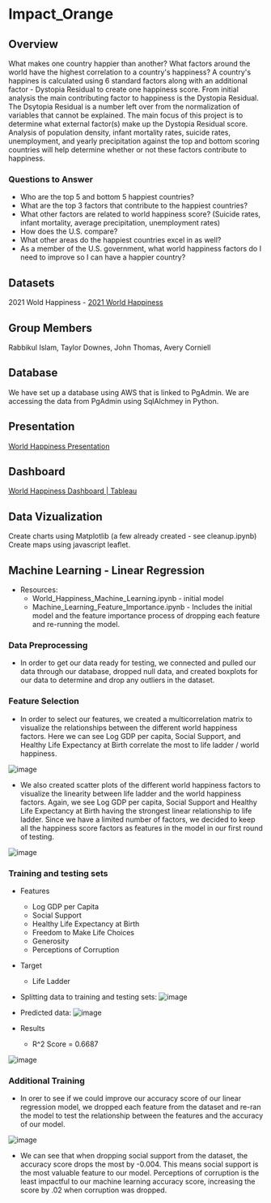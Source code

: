 # Impact_Orange

## Overview
What makes one country happier than another? What factors around the world have the highest correlation to a country's happiness? A country's happines is calculated using 6 standard factors along with an additional factor - Dystopia Residual to create one happiness score. From initial analysis the main contributing factor to happiness is the Dystopia Residual. The Dsytopia Residual is a number left over from the normalization of variables that cannot be explained. The main focus of this project is to determine what external factor(s) make up the Dystopia Residual score. Analysis of population density, infant mortality rates, suicide rates, unemployment, and yearly precipitation against the top and bottom scoring countries will help determine whether or not these factors contribute to happiness. 

### Questions to Answer
- Who are the top 5 and bottom 5 happiest countries?
- What are the top 3 factors that contribute to the happiest countries?
- What other factors are related to world happiness score? (Suicide rates, infant mortality, average precipitation, unemployment rates)
- How does the U.S. compare?
- What other areas do the happiest countries excel in as well?
- As a member of the U.S. government, what world happiness factors do I need to improve so I can have a happier country?

## Datasets
2021 Wold Happiness - [2021 World Happiness](https://www.kaggle.com/ajaypalsinghlo/world-happiness-report-2021)

## Group Members
Rabbikul Islam, Taylor Downes, John Thomas, Avery Corniell

## Database
We have set up a database using AWS that is linked to PgAdmin. We are accessing the data from PgAdmin using SqlAlchmey in Python. 

## Presentation
[World Happiness Presentation](https://docs.google.com/presentation/d/1DQCJWWW_E6fGEbxMv9UcxUlvG9ovxFiaSAVMZq7xELc/edit#slide=id.g100744b09ef_0_29)

## Dashboard
[World Happiness Dashboard | Tableau](https://public.tableau.com/app/profile/john6384/viz/2021WorldHappinessMap/Dashboard1?publish=yes) 

## Data Vizualization
Create charts using Matplotlib (a few already created - see cleanup.ipynb)
Create maps using javascript leaflet. 

## Machine Learning - Linear Regression

- Resources:
    - World_Happiness_Machine_Learning.ipynb - initial model
    - Machine_Learning_Feature_Importance.ipynb - Includes the initial model and the feature importance process of dropping each feature and re-running the model.

### Data Preprocessing
- In order to get our data ready for testing, we connected and pulled our data through our database, dropped null data, and created boxplots for our data to determine and drop any outliers in the dataset.

### Feature Selection
- In order to select our features, we created a multicorrelation matrix to visualize the relationships between the different world happiness factors. Here we can see Log GDP per capita, Social Support, and Healthy Life Expectancy at Birth correlate the most to life ladder / world happiness.

![image](https://user-images.githubusercontent.com/84201614/141652400-912dcba4-1edc-4fb0-b2bd-11a7c34ae497.png)

- We also created scatter plots of the different world happiness factors to visualize the linearity between life ladder and the world happiness factors. Again, we see Log GDP per capita, Social Support and Healthy Life Expectancy at Birth having the strongest linear relationship to life ladder. Since we have a limited number of factors, we decided to keep all the happiness score factors as features in the model in our first round of testing.

![image](https://user-images.githubusercontent.com/84201614/141652668-bd9d7a4c-e3f8-4d11-96d3-7b1cc2729dea.png)


### Training and testing sets
- Features
    - Log GDP per Capita
    - Social Support
    - Healthy Life Expectancy at Birth
    - Freedom to Make Life Choices
    - Generosity
    - Perceptions of Corruption

- Target
    - Life Ladder


- Splitting data to training and testing sets:
![image](https://user-images.githubusercontent.com/84201614/141652789-a7ae4c1f-bdf2-41b6-b271-6e2d03fe2282.png)

- Predicted data:
![image](https://user-images.githubusercontent.com/84201614/141652815-5ea1e04f-95e9-4fc7-94c5-5a61be18374c.png)

- Results
    - R^2 Score = 0.6687
    
![image](https://user-images.githubusercontent.com/84201614/141652839-0c07504e-9853-4c5c-8840-1697469c46ca.png)

### Additional Training
- In orer to see if we could improve our accuracy score of our linear regression model, we dropped each feature from the dataset and re-ran the model to test the relationship between the features and the accuracy of our model. 

![image](https://user-images.githubusercontent.com/84201614/141653033-f9e0e7ee-e629-414b-9be6-e07b49a436ab.png)

- We can see that when dropping social support from the dataset, the accuracy score drops the most by -0.004. This means social support is the most valuable feature to our model. Perceptions of corruption is the least impactful to our machine learning accuracy score, increasing the score by .02 when corruption was dropped.


